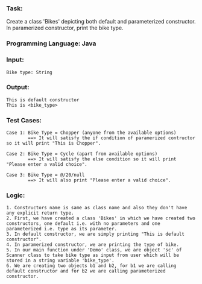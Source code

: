 ### Task: 
Create a class 'Bikes' depicting both default and parameterized constructor. In paramerized constructor, print the bike type. 

### Programming Language: Java

### Input:
    Bike type: String

### Output: 
    This is default constructor
    This is <bike_type>

### Test Cases:

    Case 1: Bike Type = Chopper (anyone from the available options)
            ==> It will satisfy the if condition of paramerized contructor so it will print "This is Chopper".

    Case 2: Bike Type = Cycle (apart from available options)
            ==> It will satisfy the else condition so it will print "Please enter a valid choice".

    Case 3: Bike Type = @/20/null
            ==> It will also print "Please enter a valid choice".

### Logic:
    1. Constructors name is same as class name and also they don't have any explicit return type.
    2. First, we have created a class 'Bikes' in which we have created two constructors, one default i.e. with no parameters and one parameterized i.e. type as its parameter.
    3. In default constructor, we are simply printing "This is default constructor".
    4. In paramerized constructor, we are printing the type of bike.
    5. In our main function under 'Demo' class, we are object 'sc' of Scanner class to take bike type as input from user which will be stored in a string variable 'bike_type'.
    6. We are creating two objects b1 and b2, for b1 we are calling default constructor and for b2 we are calling parameterized constructor. 
